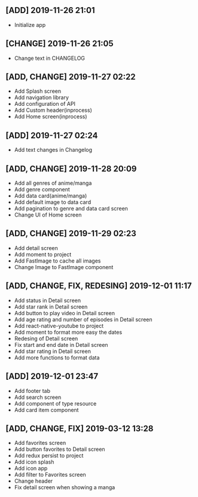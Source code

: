 ## [ADD] 2019-11-26 21:01

- Initialize app

## [CHANGE] 2019-11-26 21:05

- Change text in CHANGELOG

## [ADD, CHANGE] 2019-11-27 02:22

- Add Splash screen
- Add navigation library
- Add configuration of API
- Add Custom header(inprocess)
- Add Home screen(inprocess)

## [ADD] 2019-11-27 02:24

- Add text changes in Changelog

## [ADD, CHANGE] 2019-11-28 20:09

- Add all genres of anime/manga
- Add genre component
- Add data card(anime/manga)
- Add default image to data card
- Add pagination to genre and data card screen
- Change UI of Home screen

## [ADD, CHANGE] 2019-11-29 02:23

- Add detail screen
- Add moment to project
- Add FastImage to cache all images
- Change Image to FastImage component

## [ADD, CHANGE, FIX, REDESING] 2019-12-01 11:17

- Add status in Detail screen
- Add star rank in Detail screen
- Add button to play video in Detail screen
- Add age rating and number of episodes in Detail screen
- Add react-native-youtube to project
- Add moment to format more easy the dates
- Redesing of Detail screen
- Fix start and end date in Detail screen
- Add star rating in Detail screen
- Add more functions to format data

## [ADD] 2019-12-01 23:47

- Add footer tab
- Add search screen
- Add component of type resource
- Add card item component

## [ADD, CHANGE, FIX] 2019-03-12 13:28

- Add favorites screen
- Add button favorites to Detail screen
- Add redux persist to project
- Add icon splash
- Add icon app
- Add filter to Favorites screen
- Change header
- Fix detail screen when showing a manga
